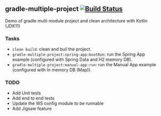 ## gradle-multiple-project [![Build Status](https://travis-ci.org/Allali84/gradle-multiple-project.svg)](https://travis-ci.org/Allali84/gradle-multiple-project)

Demo of gradle multi module project and clean architecture with Kotlin (JDK11)

### Tasks
 * `clean build`: clean and buil the project.
 * `gradle-multiple-project:spring-app:bootRun`: run the Spring App example (configured with Spring Data and H2 memory DB).
 * `gradle-multiple-project:manual-app:run`: run the Manual App example (configured with In memory DB (Map)).
 
### TODO
 * Add Unit tests
 * Add end to end tests
 * Update the WS config module to be runnable
 * Add Jigsaw feature
